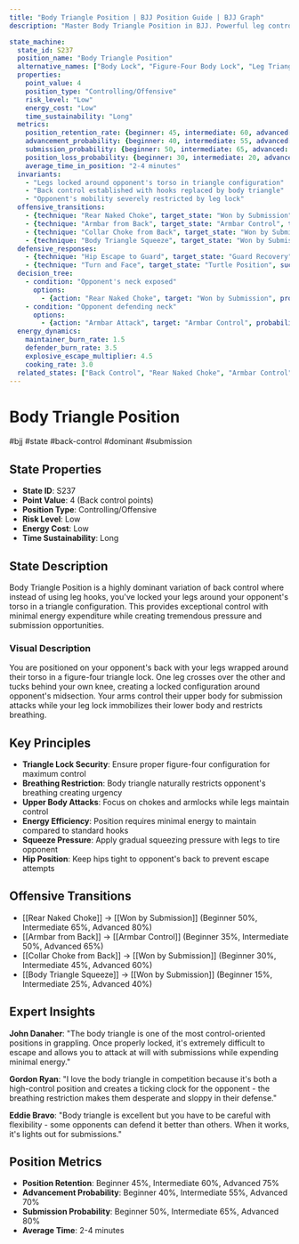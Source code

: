 ```yaml
---
title: "Body Triangle Position | BJJ Position Guide | BJJ Graph"
description: "Master Body Triangle Position in BJJ. Powerful leg control from back control. Success rates: Beginner 45%, Intermediate 60%, Advanced 75%."

state_machine:
  state_id: S237
  position_name: "Body Triangle Position"
  alternative_names: ["Body Lock", "Figure-Four Body Lock", "Leg Triangle"]
  properties:
    point_value: 4
    position_type: "Controlling/Offensive"
    risk_level: "Low"
    energy_cost: "Low"
    time_sustainability: "Long"
  metrics:
    position_retention_rate: {beginner: 45, intermediate: 60, advanced: 75}
    advancement_probability: {beginner: 40, intermediate: 55, advanced: 70}
    submission_probability: {beginner: 50, intermediate: 65, advanced: 80}
    position_loss_probability: {beginner: 30, intermediate: 20, advanced: 10}
    average_time_in_position: "2-4 minutes"
  invariants:
    - "Legs locked around opponent's torso in triangle configuration"
    - "Back control established with hooks replaced by body triangle"
    - "Opponent's mobility severely restricted by leg lock"
  offensive_transitions:
    - {technique: "Rear Naked Choke", target_state: "Won by Submission", transition_id: "T370", success_rate: {beginner: 50, intermediate: 65, advanced: 80}}
    - {technique: "Armbar from Back", target_state: "Armbar Control", transition_id: "T371", success_rate: {beginner: 35, intermediate: 50, advanced: 65}}
    - {technique: "Collar Choke from Back", target_state: "Won by Submission", transition_id: "T372", success_rate: {beginner: 30, intermediate: 45, advanced: 60}}
    - {technique: "Body Triangle Squeeze", target_state: "Won by Submission", transition_id: "T373", success_rate: {beginner: 15, intermediate: 25, advanced: 40}}
  defensive_responses:
    - {technique: "Hip Escape to Guard", target_state: "Guard Recovery", success_rate: 20}
    - {technique: "Turn and Face", target_state: "Turtle Position", success_rate: 25}
  decision_tree:
    - condition: "Opponent's neck exposed"
      options:
        - {action: "Rear Naked Choke", target: "Won by Submission", probability: 65}
    - condition: "Opponent defending neck"
      options:
        - {action: "Armbar Attack", target: "Armbar Control", probability: 50}
  energy_dynamics:
    maintainer_burn_rate: 1.5
    defender_burn_rate: 3.5
    explosive_escape_multiplier: 4.5
    cooking_rate: 3.0
  related_states: ["Back Control", "Rear Naked Choke", "Armbar Control", "Triangle Control"]
---
```


# Body Triangle Position
#bjj #state #back-control #dominant #submission

## State Properties
- **State ID**: S237
- **Point Value**: 4 (Back control points)
- **Position Type**: Controlling/Offensive
- **Risk Level**: Low
- **Energy Cost**: Low
- **Time Sustainability**: Long

## State Description
Body Triangle Position is a highly dominant variation of back control where instead of using leg hooks, you've locked your legs around your opponent's torso in a triangle configuration. This provides exceptional control with minimal energy expenditure while creating tremendous pressure and submission opportunities.

### Visual Description
You are positioned on your opponent's back with your legs wrapped around their torso in a figure-four triangle lock. One leg crosses over the other and tucks behind your own knee, creating a locked configuration around opponent's midsection. Your arms control their upper body for submission attacks while your leg lock immobilizes their lower body and restricts breathing.

## Key Principles
- **Triangle Lock Security**: Ensure proper figure-four configuration for maximum control
- **Breathing Restriction**: Body triangle naturally restricts opponent's breathing creating urgency
- **Upper Body Attacks**: Focus on chokes and armlocks while legs maintain control
- **Energy Efficiency**: Position requires minimal energy to maintain compared to standard hooks
- **Squeeze Pressure**: Apply gradual squeezing pressure with legs to tire opponent
- **Hip Position**: Keep hips tight to opponent's back to prevent escape attempts

## Offensive Transitions
- [[Rear Naked Choke]] → [[Won by Submission]] (Beginner 50%, Intermediate 65%, Advanced 80%)
- [[Armbar from Back]] → [[Armbar Control]] (Beginner 35%, Intermediate 50%, Advanced 65%)
- [[Collar Choke from Back]] → [[Won by Submission]] (Beginner 30%, Intermediate 45%, Advanced 60%)
- [[Body Triangle Squeeze]] → [[Won by Submission]] (Beginner 15%, Intermediate 25%, Advanced 40%)

## Expert Insights
**John Danaher**: "The body triangle is one of the most control-oriented positions in grappling. Once properly locked, it's extremely difficult to escape and allows you to attack at will with submissions while expending minimal energy."

**Gordon Ryan**: "I love the body triangle in competition because it's both a high-control position and creates a ticking clock for the opponent - the breathing restriction makes them desperate and sloppy in their defense."

**Eddie Bravo**: "Body triangle is excellent but you have to be careful with flexibility - some opponents can defend it better than others. When it works, it's lights out for submissions."

## Position Metrics
- **Position Retention**: Beginner 45%, Intermediate 60%, Advanced 75%
- **Advancement Probability**: Beginner 40%, Intermediate 55%, Advanced 70%
- **Submission Probability**: Beginner 50%, Intermediate 65%, Advanced 80%
- **Average Time**: 2-4 minutes
